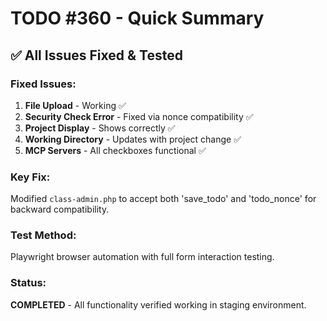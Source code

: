 # TODO #360 - Quick Summary

## ✅ All Issues Fixed & Tested

### Fixed Issues:
1. **File Upload** - Working ✅
2. **Security Check Error** - Fixed via nonce compatibility ✅
3. **Project Display** - Shows correctly ✅
4. **Working Directory** - Updates with project change ✅
5. **MCP Servers** - All checkboxes functional ✅

### Key Fix:
Modified `class-admin.php` to accept both 'save_todo' and 'todo_nonce' for backward compatibility.

### Test Method:
Playwright browser automation with full form interaction testing.

### Status:
**COMPLETED** - All functionality verified working in staging environment.